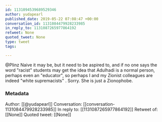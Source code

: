 ```yaml
---
id: 1131094539689529346
author: yudapearl
published_date: 2019-05-22 07:08:47 +00:00
conversation_id: 1131084479928233985
in_reply_to: 1131087265977864192
retweet: None
quoted_tweet: None
type: tweet
tags:

---
```


@Plinz Naive it may be, but it need to be aspired to, and if no one says the word "racist" students may get the idea that Adulhadi is a normal person, perhaps even an "educator", so perhaps I and my Zionist colleagues are indeed "white supremacists" .
Sorry. She is just a Zionophobe.

### Metadata

Author: [[@yudapearl]]
Conversation: [[conversation-1131084479928233985]]
In reply to: [[1131087265977864192]]
Retweet of: [[None]]
Quoted tweet: [[None]]
